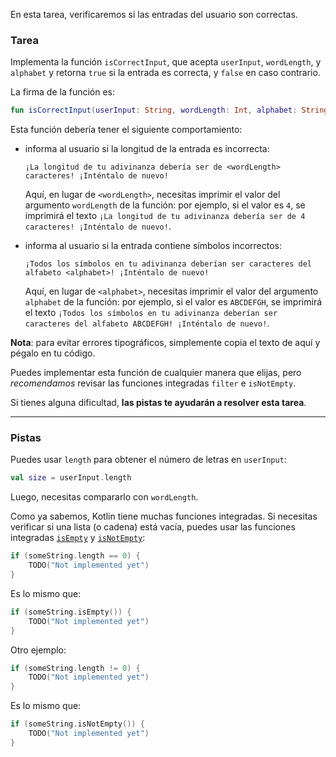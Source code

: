 En esta tarea, verificaremos si las entradas del usuario son correctas.

### Tarea

Implementa la función `isCorrectInput`,
que acepta `userInput`, `wordLength`, y `alphabet` y retorna `true` 
si la entrada es correcta, y `false` en caso contrario.

<div class="hint" title="Haz clic aquí para ver la nueva firma de la función isCorrectInput">

La firma de la función es:
```kotlin
fun isCorrectInput(userInput: String, wordLength: Int, alphabet: String): Boolean
```
</div>

Esta función debería tener el siguiente comportamiento:
- informa al usuario si la longitud de la entrada es incorrecta:
  ```text
  ¡La longitud de tu adivinanza debería ser de <wordLength> caracteres! ¡Inténtalo de nuevo!
  ```
  Aquí, en lugar de `<wordLength>`, necesitas imprimir el valor del argumento `wordLength` de la función: por ejemplo, si el valor es `4`,
  se imprimirá el texto `¡La longitud de tu adivinanza debería ser de 4 caracteres! ¡Inténtalo de nuevo!`.

- informa al usuario si la entrada contiene símbolos incorrectos:
  ```text
  ¡Todos los símbolos en tu adivinanza deberían ser caracteres del alfabeto <alphabet>! ¡Inténtalo de nuevo!
  ```
  Aquí, en lugar de `<alphabet>`, necesitas imprimir el valor del argumento `alphabet` de la función: por ejemplo, si el valor es `ABCDEFGH`,
  se imprimirá el texto `¡Todos los símbolos en tu adivinanza deberían ser caracteres del alfabeto ABCDEFGH! ¡Inténtalo de nuevo!`.

**Nota**: para evitar errores tipográficos, simplemente copia el texto de aquí y pégalo en tu código.

Puedes implementar esta función de cualquier manera que elijas, pero _recomendamos_ revisar las funciones integradas `filter` e `isNotEmpty`.

Si tienes alguna dificultad, **las pistas te ayudarán a resolver esta tarea**.

----

### Pistas

<div class="Hint" title="Haz clic aquí para aprender cómo verificar si el tamaño de userInput es incorrecto">

Puedes usar `length` para obtener el número de letras en `userInput`:
```kotlin
val size = userInput.length
```
Luego, necesitas compararlo con `wordLength`.
</div>

<div class="Hint" title="Haz clic aquí para aprender más sobre la función integrada isNotEmpty">

Como ya sabemos, Kotlin tiene muchas funciones integradas.
Si necesitas verificar si una lista (o cadena) está vacía,
puedes usar las funciones integradas [`isEmpty`](https://kotlinlang.org/api/latest/jvm/stdlib/kotlin.collections/is-empty.html) y [`isNotEmpty`](https://kotlinlang.org/api/latest/jvm/stdlib/kotlin.collections/is-not-empty.html):
```kotlin
if (someString.length == 0) {
    TODO("Not implemented yet")
}
```
Es lo mismo que:
```kotlin
if (someString.isEmpty()) {
    TODO("Not implemented yet")
}
```

Otro ejemplo:
```kotlin
if (someString.length != 0) {
    TODO("Not implemented yet")
}
```
Es lo mismo que:
```kotlin
if (someString.isNotEmpty()) {
    TODO("Not implemented yet")
}
```
</div>